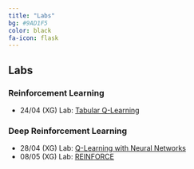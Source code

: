 ```yaml
---
title: "Labs"
bg: #9AD1F5
color: black
fa-icon: flask
---
```


## Labs

### Reinforcement Learning
* 24/04 (XG) Lab: [Tabular Q-Learning][Lab-TabQ]

### Deep Reinforcement Learning
* 28/04 (XG) Lab: [Q-Learning with Neural Networks][Lab-QNN]
* 08/05 (XG) Lab: [REINFORCE][Lab-REINFORCE]

[Lab-TabQ]:https://github.com/telecombcn-dl/mrl-2020/blob/gh-pages/labs/mrl_2020_02_qlearn_tabular_todo.ipynb
[Lab-QNN]:https://github.com/telecombcn-dl/mrl-2020/blob/gh-pages/labs/mrl_2020_05_qlearn_nn_todo.ipynb
[Lab-REINFORCE]:https://github.com/telecombcn-dl/mrl-2020/blob/gh-pages/labs/mrl_2020_07_reinforce_todo.ipynb
